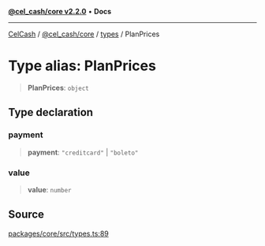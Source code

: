 [**@cel_cash/core v2.2.0**](../../README.md) • **Docs**

***

[CelCash](../../../../packages.md) / [@cel\_cash/core](../../README.md) / [types](../README.md) / PlanPrices

# Type alias: PlanPrices

> **PlanPrices**: `object`

## Type declaration

### payment

> **payment**: `"creditcard"` \| `"boleto"`

### value

> **value**: `number`

## Source

[packages/core/src/types.ts:89](https://github.com/Pyxlab/celcash/blob/b57c7034bd65dcd5b083f272f9cfe6cc4ff73f7b/packages/core/src/types.ts#L89)
